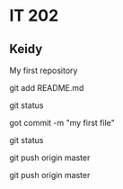 # IT 202
## Keidy

My first repository

git add README.md
 
git status

got commit -m "my first file"

git status 

git push origin master

git push origin master
